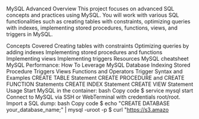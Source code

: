 MySQL Advanced
Overview
This project focuses on advanced SQL concepts and practices using MySQL. You will work with various SQL functionalities such as creating tables with constraints, optimizing queries with indexes, implementing stored procedures, functions, views, and triggers in MySQL.

Concepts Covered
Creating tables with constraints
Optimizing queries by adding indexes
Implementing stored procedures and functions
Implementing views
Implementing triggers
Resources
MySQL cheatsheet
MySQL Performance: How To Leverage MySQL Database Indexing
Stored Procedure
Triggers
Views
Functions and Operators
Trigger Syntax and Examples
CREATE TABLE Statement
CREATE PROCEDURE and CREATE FUNCTION Statements
CREATE INDEX Statement
CREATE VIEW Statement
Usage
Start MySQL in the container:
bash
Copy code
$ service mysql start
Connect to MySQL via SSH or WebTerminal with credentials root/root.
Import a SQL dump:
bash
Copy code
$ echo "CREATE DATABASE your_database_name;" | mysql -uroot -p
$ curl "https://s3.amazo
